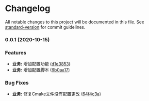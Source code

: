 # Changelog

All notable changes to this project will be documented in this file. See [standard-version](https://github.com/conventional-changelog/standard-version) for commit guidelines.

### 0.0.1 (2020-10-15)


### Features

* **业务:** 增加配置功能 ([d1e3853](http://git.fulong.me/eiot/linux_cmake_template/commit/d1e385366fb7896fbe830a9fa2ead6d8e0605d0a))
* **业务:** 增加配置脚本 ([6b0aa17](http://git.fulong.me/eiot/linux_cmake_template/commit/6b0aa173b552d14ff35e58493421b716ea05304c))


### Bug Fixes

* **业务:** 修复Cmake文件没有配置更改 ([64f4c3a](http://git.fulong.me/eiot/linux_cmake_template/commit/64f4c3a117527ec396dad9aa81f4b52118fd4657))

